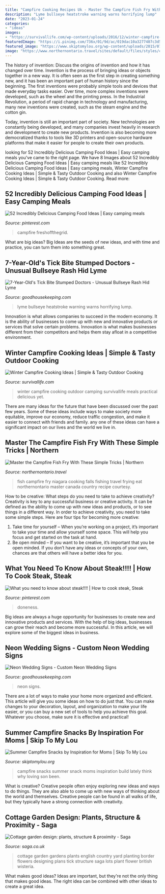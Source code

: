 ```yaml
---
title: "Campfire Cooking Recipes Uk - Master The Campfire Fish Fry With These Simple Tricks"
description: "Lyme bullseye heatstroke warning warns horrifying lump"
date: "2023-01-24"
categories:
- "ideas"
images:
- "https://survivallife.com/wp-content/uploads/2016/12/winter-campfire-featured-image.jpg"
featuredImage: "https://i.pinimg.com/736x/01/9d/ac/019dac10a3277407c3d5edc17f6bab2a.jpg"
featured_image: "https://www.skiptomylou.org/wp-content/uploads/2015/07/Summer-Campfire-Snacks-close-up.jpg"
image: "https://www.northernontario.travel/sites/default/files/styles/cover_proportional/public/leads/4f48ac064c910292899c0a18319fdc9d_XL.jpg?itok=CaQy5_c7"
---
```



The history of invention: Discuss the origins of invention and how it has changed over time.
Invention is the process of bringing ideas or objects together in a new way. It is often seen as the first step in creating something new, and it has been an important part of human history since the beginning.
The first inventions were probably simple tools and devices that made everyday tasks easier. Over time, more complex inventions were developed, such as the wheel and the printing press. In the Industrial Revolution, a period of rapid change in technology and manufacturing, many new inventions were created, such as the steam engine and the cotton gin.

Today, invention is still an important part of society. New technologies are constantly being developed, and many companies invest heavily in research and development to create new products. Invention is also becoming more democratized thanks to tools like 3D printers and open-source hardware platforms that make it easier for people to create their own products.

	

		
looking for 52 Incredibly Delicious Camping Food Ideas | Easy camping meals you've came to the right page. We have 8 Images about 52 Incredibly Delicious Camping Food Ideas | Easy camping meals like 52 Incredibly Delicious Camping Food Ideas | Easy camping meals, Winter Campfire Cooking Ideas | Simple &amp; Tasty Outdoor Cooking and also Winter Campfire Cooking Ideas | Simple &amp; Tasty Outdoor Cooking. Read more:
		
    
## 52 Incredibly Delicious Camping Food Ideas | Easy Camping Meals

<img loading=lazy src="https://i.pinimg.com/736x/01/9d/ac/019dac10a3277407c3d5edc17f6bab2a.jpg" onerror="this.onerror=null;this.src='https://tse4.mm.bing.net/th?id=OIP.n2SN0XesQRiiuF7tZrRZtwHaLH&amp;pid=15.1';" alt="52 Incredibly Delicious Camping Food Ideas | Easy camping meals">

_Source: pinterest.com_

>campfire freshoffthegrid. 

	

What are big ideas?
Big Ideas are the seeds of new ideas, and with time and practice, you can turn them into something great.

    
## 7-Year-Old&#039;s Tick Bite Stumped Doctors - Unusual Bullseye Rash Hid Lyme

<img loading=lazy src="https://hips.hearstapps.com/ghk.h-cdn.co/assets/17/24/768x384/landscape-1497454481-tick-bite-lump.jpg?resize=1200:*" onerror="this.onerror=null;this.src='https://tse1.mm.bing.net/th?id=OIP.uPLADR42k8SukAGJsppvOAHaDt&amp;pid=15.1';" alt="7-Year-Old&#039;s Tick Bite Stumped Doctors - Unusual Bullseye Rash Hid Lyme">

_Source: goodhousekeeping.com_

>lyme bullseye heatstroke warning warns horrifying lump. 

	

Innovation is what allows companies to succeed in the modern economy. It is the ability of businesses to come up with new and innovative products or services that solve certain problems. Innovation is what makes businesses different from their competitors and helps them stay afloat in a competitive environment.

    
## Winter Campfire Cooking Ideas | Simple &amp; Tasty Outdoor Cooking

<img loading=lazy src="https://survivallife.com/wp-content/uploads/2016/12/winter-campfire-featured-image.jpg" onerror="this.onerror=null;this.src='https://tse3.mm.bing.net/th?id=OIP.N-aew6bLa6iDmVRQ_aWNQAHaEJ&amp;pid=15.1';" alt="Winter Campfire Cooking Ideas | Simple &amp; Tasty Outdoor Cooking">

_Source: survivallife.com_

>winter campfire cooking outdoor camping survivallife meals practical delicious yet. 

	

There are many ideas for the future that have been discussed over the past few years. Some of these ideas include ways to make society more equitable, improve our economy, reduce traffic congestion, and make it easier to connect with friends and family. any one of these ideas can have a significant impact on our lives and the world we live in.

    
## Master The Campfire Fish Fry With These Simple Tricks | Northern

<img loading=lazy src="https://www.northernontario.travel/sites/default/files/styles/cover_proportional/public/leads/4f48ac064c910292899c0a18319fdc9d_XL.jpg?itok=CaQy5_c7" onerror="this.onerror=null;this.src='https://tse4.mm.bing.net/th?id=OIP.c7gGiLSrHkot1O9L4FUDXgHaE8&amp;pid=15.1';" alt="Master the Campfire Fish Fry With These Simple Tricks | Northern">

_Source: northernontario.travel_

>fish campfire fry niagara cooking falls fishing travel frying eat northernontario master canada country recipe courtesy. 

	

How to be creative: What steps do you need to take to achieve creativity?
Creativity is key to any successful business or creative activity. It can be defined as the ability to come up with new ideas and products, or to see things in a different way. In order to achieve creativity, you need to take some simple steps. Here are four tips for becoming more creative: 
1) Take time for yourself – When you’re working on a project, it’s important to take your time and allow yourself some space. This will help you focus and get started on the task at hand. 
2) Be open minded – If you want to be creative, it’s important that you be open minded. If you don’t have any ideas or concepts of your own, chances are that others will have a better idea for you.

    
## What You Need To Know About Steak!!!! | How To Cook Steak, Steak

<img loading=lazy src="https://i.pinimg.com/736x/cf/23/cb/cf23cb5d6915ffc1bc2748233fb1aae6.jpg" onerror="this.onerror=null;this.src='https://tse4.mm.bing.net/th?id=OIP.82i2pIN4x2VTY7mMDQ4A1QHaLH&amp;pid=15.1';" alt="What you need to know about steak!!!! | How to cook steak, Steak">

_Source: pinterest.com_

>doneness. 

	

Big ideas are always a huge opportunity for businesses to create new and innovative products and services. With the help of big ideas, businesses can grow their reach and become more successful. In this article, we will explore some of the biggest ideas in business.

    
## Neon Wedding Signs - Custom Neon Wedding Signs

<img loading=lazy src="https://hips.hearstapps.com/hmg-prod.s3.amazonaws.com/images/neon-wedding-signs-1547761745.jpg?crop=0.660xw:0.438xh;0.173xw,0.209xh&amp;resize=1200:*" onerror="this.onerror=null;this.src='https://tse2.mm.bing.net/th?id=OIP.rFotZOrzWWGuPJ4o78q-DgHaDt&amp;pid=15.1';" alt="Neon Wedding Signs - Custom Neon Wedding Signs">

_Source: goodhousekeeping.com_

>neon signs. 

	

There are a lot of ways to make your home more organized and efficient. This article will give you some ideas on how to do just that. You can make changes to your decoration, layout, and organization to make your life easier, or you can buy a new set of tools to help you achieve this goal. Whatever you choose, make sure it is effective and practical!

    
## Summer Campfire Snacks By Inspiration For Moms | Skip To My Lou

<img loading=lazy src="https://www.skiptomylou.org/wp-content/uploads/2015/07/Summer-Campfire-Snacks-close-up.jpg" onerror="this.onerror=null;this.src='https://tse2.mm.bing.net/th?id=OIP.uWc1nLZAQSbI1m2jFX36zwHaJ4&amp;pid=15.1';" alt="Summer Campfire Snacks by Inspiration for Moms | Skip To My Lou">

_Source: skiptomylou.org_

>campfire snacks summer snack moms inspiration build lately think why loving son been. 

	

What is creative?
Creative people often enjoy exploring new ideas and ways to do things. They are also able to come up with new ways of thinking about the world and themselves. Creative people can be found in all walks of life, but they typically have a strong connection with creativity.

    
## Cottage Garden Design: Plants, Structure &amp; Proximity - Saga

<img loading=lazy src="http://www.saga.co.uk/contentlibrary/saga/publishing/verticals/home-and-garden/gardening/garden-ideas/small-gardens/design-a-cottage-garden-201329000-1280.jpg" onerror="this.onerror=null;this.src='https://tse4.mm.bing.net/th?id=OIP.b5ZgB-sZu4YxFY36ODyCbAHaFj&amp;pid=15.1';" alt="Cottage garden design: plants, structure &amp; proximity - Saga">

_Source: saga.co.uk_

>cottage garden gardens plants english country yard planting border flowers designing plans tick structure saga lots plant flower british wisteria. 

	

What makes good ideas?
Ideas are important, but they're not the only thing that makes good ideas. The right idea can be combined with other ideas to create a great idea.

